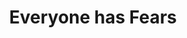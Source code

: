 ---
layout: post
type: episode
title: Everyone has Fears
epnumber: 9
section: 0
description: Continuing the topic of mental health, William and Steven talk about their experiences with anxiety and its consequences in every-day life.
image: /images/banners/ep09banner.jpg
audio: s1!93b1f
video: NA0uV6H-D5E
transcript: 0
categories: [mental health, anxiety]
tags: []
comments: true
---